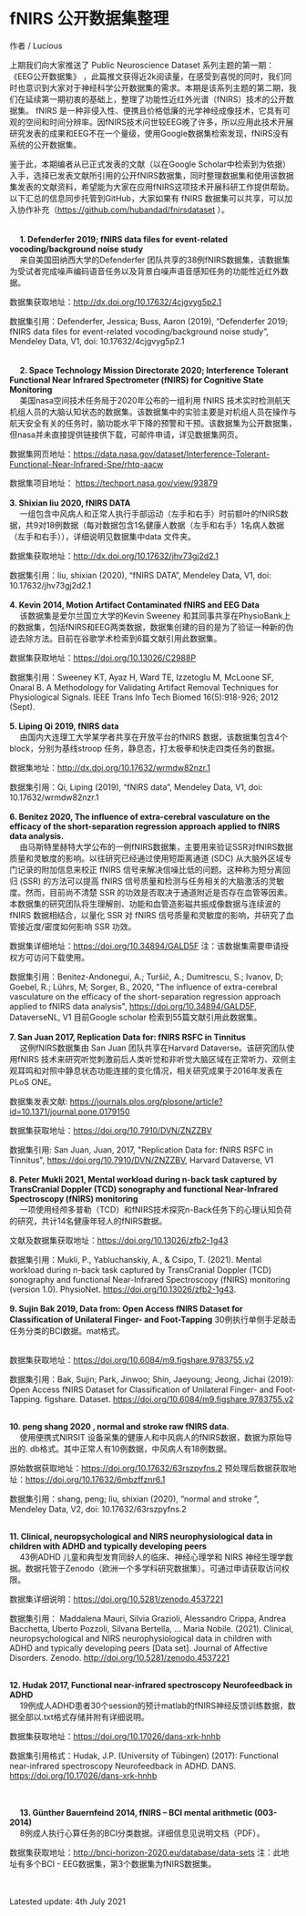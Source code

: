 # fNIRS 公开数据集整理

作者 / Lucious

上期我们向大家推送了 Public Neuroscience Dataset  系列主题的第一期： 《EEG公开数据集》 ，此篇推文获得近2k阅读量，在感受到喜悦的同时，我们同时也意识到大家对于神经科学公开数据集的需求。本期是该系列主题的第二期，我们在延续第一期初衷的基础上，整理了功能性近红外光谱（fNIRS）技术的公开数据集。
fNIRS 是一种非侵入性、便携且价格低廉的光学神经成像技术，它具有可观的空间和时间分辨率。因fNIRS技术问世较EEG晚了许多，所以应用此技术开展研究发表的成果和EEG不在一个量级，使用Google数据集检索发现，fNIRS没有系统的公开数据集。
  
鉴于此，本期编者从已正式发表的文献（以在Google Scholar中检索到为依据）入手，选择已发表文献所引用的公开fNIRS数据集，同时整理数据集和使用该数据集发表的文献资料，希望能为大家在应用fNIRS这项技术开展科研工作提供帮助。
以下汇总的信息同步托管到GitHub，大家如果有 fNIRS 数据集可以共享，可以加入协作补充（https://github.com/hubandad/fnirsdataset ）。
<br/> 
<br/> 
<br/> 
**1. Defenderfer 2019; fNIRS data files for event-related vocoding/background noise study**
<br/> 
来自美国田纳西大学的Defenderfer 团队共享的38例fNIRS数据集，该数据集为受试者完成噪声编码语音任务以及背景白噪声语音感知任务的功能性近红外数据。

数据集获取地址：http://dx.doi.org/10.17632/4cjgvyg5p2.1 

数据集引用：Defenderfer, Jessica; Buss, Aaron (2019), “Defenderfer 2019; fNIRS data files for event-related vocoding/background noise study”, Mendeley Data, V1, doi: 10.17632/4cjgvyg5p2.1 
<br/>
<br/>
<br/> 
**2. Space Technology Mission Directorate 2020; Interference Tolerant Functional Near Infrared Spectrometer (fNIRS) for Cognitive State Monitoring**
<br/> 
美国nasa空间技术任务局于2020年公布的一组利用 fNIRS 技术实时检测航天机组人员的大脑认知状态的数据集。该数据集中的实验主要是对机组人员在操作与航天安全有关的任务时，脑功能水平下降的预警和干预。该数据集为公开数据集，但nasa并未直接提供链接供下载，可邮件申请，详见数据集网页。

数据集网页地址：https://data.nasa.gov/dataset/Interference-Tolerant-Functional-Near-Infrared-Spe/rhtq-aacw 

数据集项目地址： https://techport.nasa.gov/view/93879 
<br/>
<br/>
**3. Shixian liu 2020, fNIRS DATA**
<br/> 
一组包含中风病人和正常人执行手部运动（左手和右手）时前额叶的fNIRS数据，共9对18例数据（每对数据包含1名健康人数据（左手和右手）1名病人数据（左手和右手）），详细说明见数据集中data 文件夹。

数据集获取地址：http://dx.doi.org/10.17632/jhv73gj2d2.1 

数据集引用：liu, shixian (2020), “fNIRS DATA”, Mendeley Data, V1, doi: 10.17632/jhv73gj2d2.1 
<br/>
<br/>
**4. Kevin 2014, Motion Artifact Contaminated fNIRS and EEG Data**
<br/> 
该数据集是爱尔兰国立大学的Kevin Sweeney 和其同事共享在PhysioBank上的数据集，包括fNIRS和EEG两类数据，数据集创建的目的是为了验证一种新的伪迹去除方法。目前在谷歌学术检索到6篇文献引用此数据集。

数据集获取地址：https://doi.org/10.13026/C2988P 

数据集引用：Sweeney KT, Ayaz H, Ward TE, Izzetoglu M, McLoone SF, Onaral B. A Methodology for Validating Artifact Removal Techniques for Physiological Signals. IEEE Trans Info Tech Biomed 16(5):918-926; 2012 (Sept).
<br/>
<br/>
**5. Liping Qi 2019, fNIRS data** 
<br/> 
由国内大连理工大学某学者共享在开放平台的fNIRS 数据，该数据集包含4个block，分别为基线stroop 任务，静息态，打太极拳和快走四类任务的数据。

数据集地址：http://dx.doi.org/10.17632/wrmdw82nzr.1 

数据集引用：Qi, Liping (2019), “fNIRS data”, Mendeley Data, V1, doi: 10.17632/wrmdw82nzr.1 
<br/>
<br/>
**6. Benitez 2020, The influence of extra-cerebral vasculature on the efficacy of the short-separation regression approach applied to fNIRS data analysis.**
<br/> 
由马斯特里赫特大学公布的一例fNIRS数据集，主要用来验证SSR对fNIRS数据质量和灵敏度的影响。以往研究已经通过使用短距离通道 (SDC) 从大脑外区域专门记录的附加信息来校正 fNIRS 信号来解决信噪比低的问题。这种称为短分离回归 (SSR) 的方法可以提高 fNIRS 信号质量和检测与任务相关的大脑激活的灵敏度。然而，目前尚不清楚 SSR 的功效是否取决于通道附近是否存在血管等因素。本数据集的研究团队将生理解剖、功能和血管造影磁共振成像数据与连续波的 fNIRS 数据相结合，以量化 SSR 对 fNIRS 信号质量和灵敏度的影响，并研究了血管接近度/密度如何影响 SSR 功效。

数据集详细地址：https://doi.org/10.34894/GALD5F 
注：该数据集需要申请授权方可访问下载使用。

数据集引用：Benitez-Andonegui, A.; Turšič, A.; Dumitrescu, S.; Ivanov, D; Goebel, R.; Lührs, M; Sorger, B., 2020, "The influence of extra-cerebral vasculature on the efficacy of the short-separation regression approach applied to fNIRS data analysis", https://doi.org/10.34894/GALD5F, DataverseNL, V1
目前Google scholar 检索到55篇文献引用此数据集。
<br/>
<br/>
**7. San Juan 2017, Replication Data for: fNIRS RSFC in Tinnitus**
<br/> 
这例fNIRS数据集由 San Juan 团队共享在Harvard Dataverse。该研究团队使用fNIRS 技术来研究听觉刺激前后人类听觉和非听觉大脑区域在正常听力、双侧主观耳鸣和对照中静息状态功能连接的变化情况，相关研究成果于2016年发表在PLoS ONE。

数据集发表文献: https://journals.plos.org/plosone/article?id=10.1371/journal.pone.0179150 

数据集获取地址：https://doi.org/10.7910/DVN/ZNZZBV 

数据集引用: San Juan, Juan, 2017, "Replication Data for: fNIRS RSFC in Tinnitus", https://doi.org/10.7910/DVN/ZNZZBV, Harvard Dataverse, V1
<br/>
<br/>
**8. Peter Mukli 2021, Mental workload during n-back task captured by TransCranial Doppler (TCD) sonography and functional Near-Infrared Spectroscopy (fNIRS) monitoring**
<br/> 
一项使用经颅多普勒（TCD）和fNIRS技术探究n-Back任务下的心理认知负荷的研究，共计14名健康年轻人的fNIRS数据。

文献及数据集获取地址：https://doi.org/10.13026/zfb2-1g43 

数据集引用：Mukli, P., Yabluchanskiy, A., & Csipo, T. (2021). Mental workload during n-back task captured by TransCranial Doppler (TCD) sonography and functional Near-Infrared Spectroscopy (fNIRS) monitoring (version 1.0). PhysioNet. https://doi.org/10.13026/zfb2-1g43. 
<br/>
<br/>
**9. Sujin Bak 2019, Data from: Open Access fNIRS Dataset for Classification of Unilateral Finger- and Foot-Tapping**
30例执行单侧手足敲击任务分类的BCI数据。mat格式。
<br/> 

数据集获取地址：https://doi.org/10.6084/m9.figshare.9783755.v2  

数据集引用：Bak, Sujin; Park, Jinwoo; Shin, Jaeyoung; Jeong, Jichai (2019): Open Access fNIRS Dataset for Classification of Unilateral Finger- and Foot-Tapping. figshare. Dataset. https://doi.org/10.6084/m9.figshare.9783755.v2
<br/>
<br/>

**10. peng shang 2020 , normal and stroke raw fNIRS data.**
<br/> 
使用便携式NIRSIT 设备采集的健康人和中风病人的fNIRS数据，数据为原始导出的. db格式。其中正常人有10例数据，中风病人有18例数据。

原始数据获取地址：https://doi.org/10.17632/63rszpyfns.2
预处理后数据获取地址：https://doi.org/10.17632/6mbzffznr6.1 

数据集引用：shang, peng; liu, shixian (2020), “normal and stroke ”, Mendeley Data, V2, doi: 10.17632/63rszpyfns.2 
<br/>
<br/>

**11. Clinical, neuropsychological and NIRS neurophysiological data in children with ADHD and typically developing peers**
<br/> 
43例ADHD 儿童和典型发育同龄人的临床、神经心理学和 NIRS 神经生理学数据。数据托管于Zenodo（欧洲一个多学科研究数据集）。可通过申请获取访问权限。

数据集详细说明：https://doi.org/10.5281/zenodo.4537221 

数据集引用： Maddalena Mauri, Silvia Grazioli, Alessandro Crippa, Andrea Bacchetta, Uberto Pozzoli, Silvana Bertella, … Maria Nobile. (2021). Clinical, neuropsychological and NIRS neurophysiological data in children with ADHD and typically developing peers [Data set]. Journal of Affective Disorders. Zenodo. http://doi.org/10.5281/zenodo.4537221
<br/>
<br/>

**12. Hudak 2017, Functional near-infrared spectroscopy Neurofeedback in ADHD**
<br/> 
19例成人ADHD患者30个session的预计matlab的fNIRS神经反馈训练数据，数据全部以.txt格式存储并附有详细说明。

数据集获取地址：https://doi.org/10.17026/dans-xrk-hnhb 

数据集引用格式：Hudak, J.P. (University of Tübingen) (2017): Functional near-infrared spectroscopy Neurofeedback in ADHD. DANS. https://doi.org/10.17026/dans-xrk-hnhb 
<br/>
<br/>

<br/> 
**13. Günther Bauernfeind 2014, fNIRS – BCI mental arithmetic (003-2014)**
<br/> 
8例成人执行心算任务的BCI分类数据。详细信息见说明文档（PDF）。

数据集获取地址：http://bnci-horizon-2020.eu/database/data-sets 
注：此地址有多个BCI - EEG数据集，第3个数据集为fNIRS数据集。
<br/>
<br/>

<br/>
Latested update: 4th July 2021
